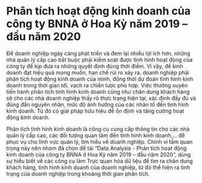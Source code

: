 # Phân tích hoạt động kinh doanh của công ty BNNA ở Hoa Kỳ năm 2019 – đầu năm 2020
<p> Để doanh nghiệp ngày càng phát triển và đem lại nhiều lợi ích hơn, những nhà quản lý cấp cao bắt buộc phải kiểm soát được tình hình hoạt động của công ty để kịp đưa ra những quyết định đúng thời điểm. Vì vậy, để kinh doanh đạt hiệu quả mong muốn, hạn chế rủi ro xảy ra, doanh nghiệp phải phân tích hoạt động kinh doanh của mình, đồng thời dự đoán tình hình kinh doanh trong thời gian tới, vạch ra chiến lược phù hợp. Việc thường xuyên tiến hành phân tích tình hình kinh doanh cũng như chân dung khách hàng sẽ cho các nhà doanh nghiệp thấy rõ thực trạng hiện tại, xác định đầy đủ và đúng đắn nguyên nhân, mức độ ảnh hưởng của các nhân tố đến tình hình kinh doanh. Từ đó có giải pháp hữu hiệu để ổn định và tăng cường hoạt động kinh doanh.</p>
<p>Phân tích tình hình kinh doanh là công cụ cung cấp thông tin cho các nhà quản lý cấp cao, các đối tượng quan tâm đến tình hình kinh doanh,... để phục vụ cho lĩnh vực quản lý, tìm hiểu về doanh nghiệp. Chính vì tầm quan trọng này nên nhóm đã chọn đề tài “Data Analysis - Phân tích hoạt động kinh doanh của công ty BNNA ở Hoa Kỳ năm 2019 – đầu năm 2020”, dùng sự hiểu biết về các công cụ làm Trực quan hóa dữ liệu để tìm ra chân dung khách hàng, tình hình kinh doanh của doanh nghiệp, từ đó thể hiện ra tình trạng của doanh nghiệp trong khoảng thời gian phân tích. </p>
